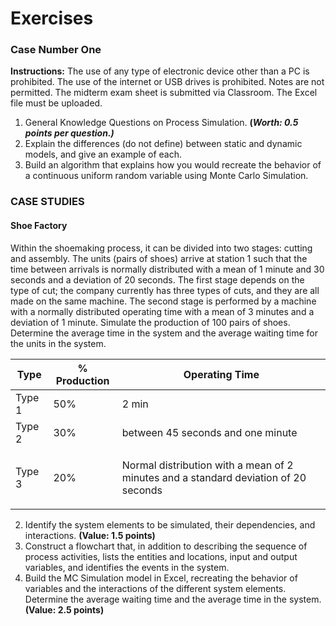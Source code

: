 # Exercises

### Case Number One

**Instructions:** The use of any type of electronic device other than a PC is prohibited. The use of the internet or USB drives is prohibited. Notes are not permitted. The midterm exam sheet is submitted via Classroom. The Excel file must be uploaded.

1. General Knowledge Questions on Process Simulation. **(**_**Worth: 0.5 points per question.)**_
1. Explain the differences (do not define) between static and dynamic models, and give an example of each.
2. Build an algorithm that explains how you would recreate the behavior of a continuous uniform random variable using Monte Carlo Simulation.

### CASE STUDIES

#### Shoe Factory

Within the shoemaking process, it can be divided into two stages: cutting and assembly. The units (pairs of shoes) arrive at station 1 such that the time between arrivals is normally distributed with a mean of 1 minute and 30 seconds and a deviation of 20 seconds. The first stage depends on the type of cut; the company currently has three types of cuts, and they are all made on the same machine. The second stage is performed by a machine with a normally distributed operating time with a mean of 3 minutes and a deviation of 1 minute. Simulate the production of 100 pairs of shoes. Determine the average time in the system and the average waiting time for the units in the system.

| Type | % Production | Operating Time |
| ------ | ------------- | ----------------------------------------------------------------------------------------- |
| Type 1 | 50% | 2 min |
| Type 2 | 30% | between 45 seconds and one minute |
| Type 3 | 20% | <p>Normal distribution with a mean of 2 minutes and a standard deviation of 20 seconds</p> |

2. Identify the system elements to be simulated, their dependencies, and interactions. **(Value: 1.5 points)**
1. Construct a flowchart that, in addition to describing the sequence of process activities, lists the entities and locations, input and output variables, and identifies the events in the system.
3. Build the MC Simulation model in Excel, recreating the behavior of variables and the interactions of the different system elements. Determine the average waiting time and the average time in the system. **(Value: 2.5 points)**
